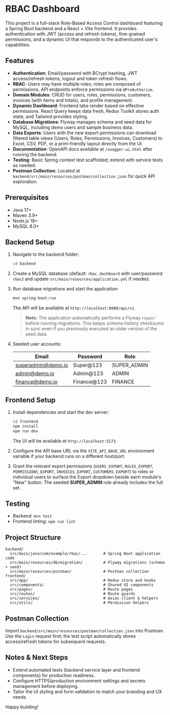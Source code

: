 # RBAC Dashboard

This project is a full-stack Role-Based Access Control dashboard featuring a Spring Boot backend and a React + Vite frontend. It provides authentication with JWT (access and refresh tokens), fine-grained permissions, and a dynamic UI that responds to the authenticated user's capabilities.

## Features

- **Authentication**: Email/password with BCrypt hashing, JWT access/refresh tokens, logout and token refresh flows.
- **RBAC**: Users may have multiple roles; roles are composed of permissions. API endpoints enforce permissions via `@PreAuthorize`.
- **Domain Modules**: CRUD for users, roles, permissions, customers, invoices (with items and totals), and profile management.
- **Dynamic Dashboard**: Frontend tabs render based on effective permissions. React Query keeps data fresh, Redux Toolkit stores auth state, and Tailwind provides styling.
- **Database Migrations**: Flyway manages schema and seed data for MySQL, including demo users and sample business data.
- **Data Exports**: Users with the new export permissions can download filtered table views (Users, Roles, Permissions, Invoices,
  Customers) to Excel, CSV, PDF, or a print-friendly layout directly from the UI.
- **Documentation**: OpenAPI docs available at `/swagger-ui.html` after running the backend.
- **Testing**: Basic Spring context test scaffolded; extend with service tests as needed.
- **Postman Collection**: Located at `backend/src/main/resources/postman/collection.json` for quick API exploration.

## Prerequisites

- Java 17+
- Maven 3.9+
- Node.js 18+
- MySQL 8.0+

## Backend Setup

1. Navigate to the backend folder:

   ```bash
   cd backend
   ```

2. Create a MySQL database (default: `rbac_dashboard` with user/password `rbac`) and update `src/main/resources/application.yml` if needed.

3. Run database migrations and start the application:

   ```bash
   mvn spring-boot:run
   ```

   The API will be available at `http://localhost:8080/api/v1`.

   > **Note:** The application automatically performs a Flyway `repair` before running migrations. This keeps schema history
   > checksums in sync even if you previously executed an older version of the seed data.

4. Seeded user accounts:

   | Email                | Password     | Role         |
   |----------------------|--------------|--------------|
   | superadmin@demo.io   | Super@123    | SUPER_ADMIN  |
   | admin@demo.io        | Admin@123    | ADMIN        |
   | finance@demo.io      | Finance@123  | FINANCE      |

## Frontend Setup

1. Install dependencies and start the dev server:

   ```bash
   cd frontend
   npm install
   npm run dev
   ```

   The UI will be available at `http://localhost:5173`.

2. Configure the API base URL via the `VITE_API_BASE_URL` environment variable if your backend runs on a different host/port.

3. Grant the relevant export permissions (`USERS_EXPORT`, `ROLES_EXPORT`, `PERMISSIONS_EXPORT`, `INVOICES_EXPORT`,
   `CUSTOMERS_EXPORT`) to roles or individual users to surface the Export dropdown beside each module's "New" button. The
   seeded **SUPER_ADMIN** role already includes the full set.

## Testing

- Backend: `mvn test`
- Frontend linting: `npm run lint`

## Project Structure

```
backend/
  src/main/java/com/example/rbac/...       # Spring Boot application code
  src/main/resources/db/migration/         # Flyway migrations (schema + seed)
  src/main/resources/postman/              # Postman collection
frontend/
  src/app/                                 # Redux store and hooks
  src/components/                          # Shared UI components
  src/pages/                               # Route pages
  src/routes/                              # Route guards
  src/services/                            # Axios client & helpers
  src/utils/                               # Permission helpers
```

## Postman Collection

Import `backend/src/main/resources/postman/collection.json` into Postman. Use the `Login` request first; the test script automatically stores access/refresh tokens for subsequent requests.

## Notes & Next Steps

- Extend automated tests (backend service layer and frontend components) for production readiness.
- Configure HTTPS/production environment settings and secrets management before deploying.
- Tailor the UI styling and form validation to match your branding and UX needs.

Happy building!
